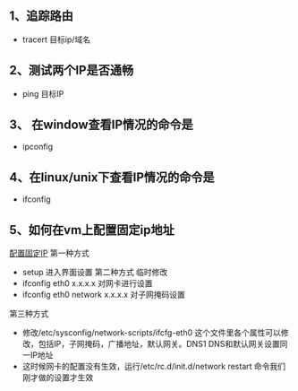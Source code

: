 ## 1、追踪路由
- tracert 目标ip/域名
## 2、测试两个IP是否通畅
- ping 目标IP
## 3、 在window查看IP情况的命令是
- ipconfig
## 4、在linux/unix下查看IP情况的命令是
- ifconfig
## 5、如何在vm上配置固定ip地址
[配置固定IP](https://jingyan.baidu.com/article/ff42efa9d58ae4c19e2202a1.html)
第一种方式
- setup   进入界面设置
第二种方式 临时修改
- ifconfig eth0 x.x.x.x 对网卡进行设置
- ifconfig eth0 network x.x.x.x 对子网掩码设置

第三种方式
- 修改/etc/sysconfig/network-scripts/ifcfg-eth0 这个文件里各个属性可以修改，包括IP，子网掩码，广播地址，默认网关。DNS1
DNS和默认网关设置同一IP地址
- 这时候网卡的配置没有生效，运行/etc/rc.d/init.d/network restart 命令我们刚才做的设置才生效